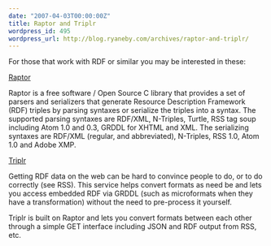 ```yaml
---
date: "2007-04-03T00:00:00Z"
title: Raptor and Triplr
wordpress_id: 495
wordpress_url: http://blog.ryaneby.com/archives/raptor-and-triplr/
---
```

For those that work with RDF or similar you may be interested in these:

<a href="http://librdf.org/raptor/">Raptor</a>

Raptor is a free software / Open Source C library that provides a set of parsers and serializers that generate Resource Description Framework (RDF) triples by parsing syntaxes or serialize the triples into a syntax. The supported parsing syntaxes are RDF/XML, N-Triples, Turtle, RSS tag soup including Atom 1.0 and 0.3, GRDDL for XHTML and XML. The serializing syntaxes are RDF/XML (regular, and abbreviated), N-Triples, RSS 1.0, Atom 1.0 and Adobe XMP.

<a href="http://triplr.org/">Triplr</a>

Getting RDF data on the web can be hard to convince people to do, or to do correctly (see RSS). This service helps convert formats as need be and lets you access embedded RDF via GRDDL (such as microformats when they have a transformation) without the need to pre-process it yourself.

Triplr is built on Raptor and lets you convert formats between each other through a simple GET interface including JSON and RDF output from RSS, etc.
